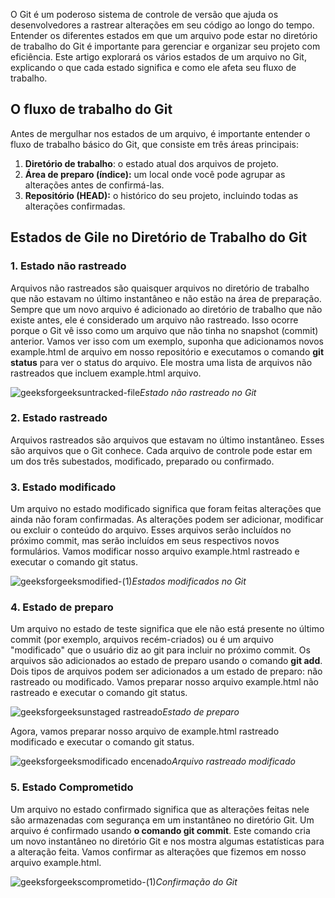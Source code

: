 O Git é um poderoso sistema de controle de versão que ajuda os desenvolvedores a rastrear alterações em seu código ao longo do tempo. Entender os diferentes estados em que um arquivo pode estar no diretório de trabalho do Git é importante para gerenciar e organizar seu projeto com eficiência. Este artigo explorará os vários estados de um arquivo no Git, explicando o que cada estado significa e como ele afeta seu fluxo de trabalho.

## O fluxo de trabalho do Git

Antes de mergulhar nos estados de um arquivo, é importante entender o fluxo de trabalho básico do Git, que consiste em três áreas principais:

1. **Diretório de trabalho**: o estado atual dos arquivos de projeto.
2. **Área de preparo (índice):** um local onde você pode agrupar as alterações antes de confirmá-las.
3. **Repositório (HEAD):** o histórico do seu projeto, incluindo todas as alterações confirmadas.

## Estados de Gile no Diretório de Trabalho do Git

### 1. Estado não rastreado

Arquivos não rastreados são quaisquer arquivos no diretório de trabalho que não estavam no último instantâneo e não estão na área de preparação. Sempre que um novo arquivo é adicionado ao diretório de trabalho que não existe antes, ele é considerado um arquivo não rastreado. Isso ocorre porque o Git vê isso como um arquivo que não tinha no snapshot (commit) anterior. Vamos ver isso com um exemplo, suponha que adicionamos novos example.html de arquivo em nosso repositório e executamos o comando **git status** para ver o status do arquivo. Ele mostra uma lista de arquivos não rastreados que incluem example.html arquivo.

![geeksforgeeksuntracked-file](https://media.geeksforgeeks.org/wp-content/uploads/20240607165041/geeksforgeeksuntracked-file.jpg)_Estado não rastreado no Git_

### 2. Estado rastreado

Arquivos rastreados são arquivos que estavam no último instantâneo. Esses são arquivos que o Git conhece. Cada arquivo de controle pode estar em um dos três subestados, modificado, preparado ou confirmado.

### 3. Estado modificado

Um arquivo no estado modificado significa que foram feitas alterações que ainda não foram confirmadas. As alterações podem ser adicionar, modificar ou excluir o conteúdo do arquivo. Esses arquivos serão incluídos no próximo commit, mas serão incluídos em seus respectivos novos formulários. Vamos modificar nosso arquivo example.html rastreado e executar o comando git status.

![geeksforgeeksmodified-(1)](https://media.geeksforgeeks.org/wp-content/uploads/20240607171743/geeksforgeeksmodified-(1).jpg)_Estados modificados no Git_

### 4. Estado de preparo

Um arquivo no estado de teste significa que ele não está presente no último commit (por exemplo, arquivos recém-criados) ou é um arquivo "modificado" que o usuário diz ao git para incluir no próximo commit. Os arquivos são adicionados ao estado de preparo usando o comando **git add**. Dois tipos de arquivos podem ser adicionados a um estado de preparo: não rastreado ou modificado. Vamos preparar nosso arquivo example.html não rastreado e executar o comando git status.

![geeksforgeeksunstaged rastreado](https://media.geeksforgeeks.org/wp-content/uploads/20240607171916/geeksforgeeksuntracked-staged.png)_Estado de preparo_

Agora, vamos preparar nosso arquivo de example.html rastreado modificado e executar o comando git status.

![geeksforgeeksmodificado encenado](https://media.geeksforgeeks.org/wp-content/uploads/20240607172044/geeksforgeeksmodified-staged.png)_Arquivo rastreado modificado_

### 5. Estado Comprometido

Um arquivo no estado confirmado significa que as alterações feitas nele são armazenadas com segurança em um instantâneo no diretório Git. Um arquivo é confirmado usando **o comando git commit**. Este comando cria um novo instantâneo no diretório Git e nos mostra algumas estatísticas para a alteração feita. Vamos confirmar as alterações que fizemos em nosso arquivo example.html.

![geeksforgeekscomprometido-(1)](https://media.geeksforgeeks.org/wp-content/uploads/20240607172200/geeksforgeekscommitted-(1).png)_Confirmação do Git_

